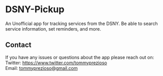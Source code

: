 # DSNY-Pickup
An Unofficial app for tracking services from the DSNY. Be able to search service information, set reminders, and more. 

## Contact
If you have any issues or questions about the app please reach out on:\
Twitter: https://www.twitter.com/tommyprezioso \
Email: tommyprezioso@gmail.com 
